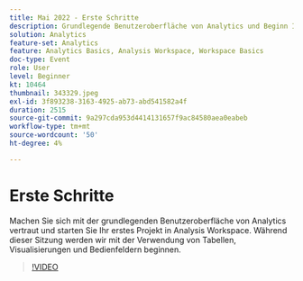 ```yaml
---
title: Mai 2022 - Erste Schritte
description: Grundlegende Benutzeroberfläche von Analytics und Beginn Ihres ersten Projekts in Analysis Workspace, Verwendung von Tabellen, Visualisierungen und Bedienfeldern
solution: Analytics
feature-set: Analytics
feature: Analytics Basics, Analysis Workspace, Workspace Basics
doc-type: Event
role: User
level: Beginner
kt: 10464
thumbnail: 343329.jpeg
exl-id: 3f893238-3163-4925-ab73-abd541582a4f
duration: 2515
source-git-commit: 9a297cda953d4414131657f9ac84580aea0eabeb
workflow-type: tm+mt
source-wordcount: '50'
ht-degree: 4%

---
```


# Erste Schritte

Machen Sie sich mit der grundlegenden Benutzeroberfläche von Analytics vertraut und starten Sie Ihr erstes Projekt in Analysis Workspace. Während dieser Sitzung werden wir mit der Verwendung von Tabellen, Visualisierungen und Bedienfeldern beginnen.

>[!VIDEO](https://video.tv.adobe.com/v/343329/?quality=12&learn=on)
